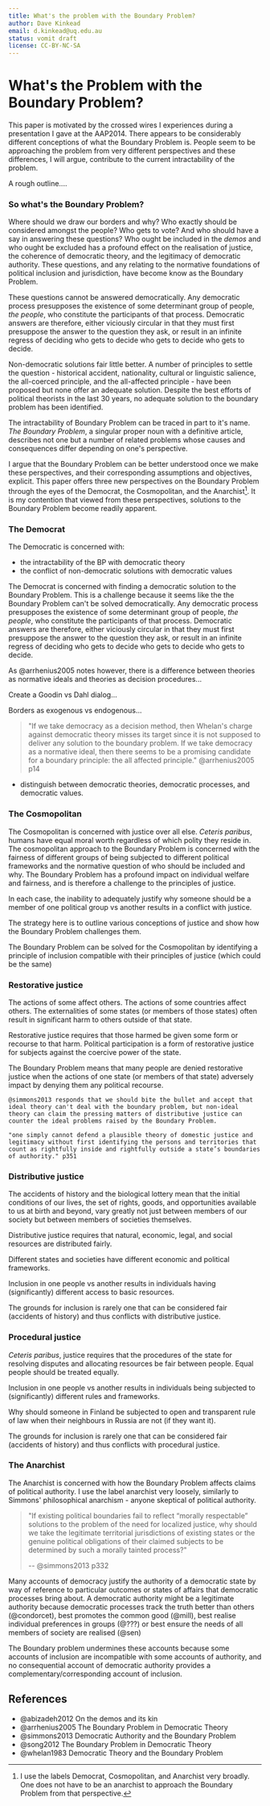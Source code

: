 ```yaml
---
title: What's the problem with the Boundary Problem?
author: Dave Kinkead
email: d.kinkead@uq.edu.au
status: vomit draft
license: CC-BY-NC-SA
---
```


# What's the Problem with the Boundary Problem?

This paper is motivated by the crossed wires I experiences during a presentation I gave at the AAP2014.  There appears to be considerably different conceptions of what the Boundary Problem is.  People seem to be approaching the problem from very different perspectives and these differences, I will argue, contribute to the current intractability of the problem.

A rough outline....


### So what's the Boundary Problem?

Where should we draw our borders and why? Who exactly should be considered amongst the people?  Who gets to vote? And who should have a say in answering these questions?  Who ought be included in the _demos_ and who ought be excluded has a profound effect on the realisation of justice, the coherence of democratic theory, and the legitimacy of democratic authority.  These questions, and any relating to the normative foundations of political inclusion and jurisdiction, have become know as the Boundary Problem.

These questions cannot be answered democratically.  Any democratic process presupposes the existence of some determinant group of people, _the people_, who constitute the participants of that process. Democratic answers are therefore, either viciously circular in that they must first presuppose the answer to the question they ask, or result in an infinite regress of deciding who gets to decide who gets to decide who gets to decide.

Non-democratic solutions fair little better.  A number of principles to settle the question - historical accident, nationality, cultural or linguistic salience, the all-coerced principle, and the all-affected principle - have been proposed but none offer an adequate solution. Despite the best efforts of political theorists in the last 30 years, no adequate solution to the boundary problem has been identified.  

The intractability of Boundary Problem can be traced in part to it's name. _The Boundary Problem_, a singular proper noun with a definitive article, describes not one but a number of related problems whose causes and consequences differ depending on one's perspective.

I argue that the Boundary Problem can be better understood once we make these perspectives, and their corresponding assumptions and objectives, explicit.  This paper offers three new perspectives on the Boundary Problem through the eyes of the Democrat, the Cosmopolitan, and the Anarchist[^1].  It is my contention that viewed from these perspectives, solutions to the Boundary Problem become readily apparent.

[^1]: I use the labels Democrat, Cosmopolitan, and Anarchist very broadly.  One does not have to be an anarchist to approach the Boundary Problem from that perspective.


### The Democrat

The Democratic is concerned with:

  - the intractability of the BP with democratic theory
  - the conflict of non-democratic solutions with democratic values

The Democrat is concerned with finding a democratic solution to the Boundary Problem.  This is a challenge because it seems like the the Boundary Problem can't be solved democratically. Any democratic process presupposes the existence of some determinant group of people, _the people_, who constitute the participants of that process. Democratic answers are therefore, either viciously circular in that they must first presuppose the answer to the question they ask, or result in an infinite regress of deciding who gets to decide who gets to decide who gets to decide.

As @arrhenius2005 notes however, there is a difference between theories as normative ideals and theories as decision procedures...

Create a Goodin vs Dahl dialog...

Borders as exogenous vs endogenous...

> "If we take democracy as a decision method, then Whelan's charge against democratic theory misses its target since it is not supposed to deliver any solution to the boundary problem. If we take democracy as a normative ideal, then there seems to be a promising candidate for a boundary principle: the all affected principle." @arrhenius2005 p14

- distinguish between democratic theories, democratic processes, and democratic values.

### The Cosmopolitan

The Cosmopolitan is concerned with justice over all else.  _Ceteris paribus_, humans have equal moral worth regardless of which polity they reside in.  The cosmopolitan approach to the Boundary Problem is concerned with the fairness of different groups of being subjected to different political frameworks and the normative question of who should be included and why.  The Boundary Problem has a profound impact on individual welfare and fairness, and is therefore a challenge to the principles of justice.

In each case, the inability to adequately justify why someone should be a member of one political group vs another results in a conflict with justice.

The strategy here is to outline various conceptions of justice and show how the Boundary Problem challenges them.

The Boundary Problem can be solved for the Cosmopolitan by identifying a principle of inclusion compatible with their principles of justice (which could be the same)


### Restorative justice

The actions of some affect others.  The actions of some countries affect others.  The externalities of some states (or members of those states) often result in significant harm to others outside of that state.

Restorative justice requires that those harmed be given some form or recourse to that harm.  Political participation is a form of restorative justice for subjects against the coercive power of the state.  

The Boundary Problem means that many people are denied restorative justice when the actions of one state (or members of that state) adversely impact by denying them any political recourse.


    @simmons2013 responds that we should bite the bullet and accept that ideal theory can't deal with the boundary problem, but non-ideal theory can claim the pressing matters of distributive justice can counter the ideal problems raised by the Boundary Problem.

    "one simply cannot defend a plausible theory of domestic justice and legitimacy without first identifying the persons and territories that count as rightfully inside and rightfully outside a state’s boundaries of authority." p351


### Distributive justice 

The accidents of history and the biological lottery mean that the initial conditions of our lives, the set of rights, goods, and opportunities available to us at birth and beyond, vary greatly not just between members of our society but between members of societies themselves.

Distributive justice requires that natural, economic, legal, and social resources are distributed fairly. 

Different states and societies have different economic and political frameworks.

Inclusion in one people vs another results in individuals having (significantly) different access to basic resources.

The grounds for inclusion is rarely one that can be considered fair (accidents of history) and thus conflicts with distributive justice.


### Procedural justice

_Ceteris paribus_, justice requires that the procedures of the state for resolving disputes and allocating resources be fair between people.  Equal people should be treated equally.

Inclusion in one people vs another results in individuals being subjected to (significantly) different rules and frameworks.

Why should someone in Finland be subjected to open and transparent rule of law when their neighbours in Russia are not (if they want it).

The grounds for inclusion is rarely one that can be considered fair (accidents of history) and thus conflicts with procedural justice.



### The Anarchist

The Anarchist is concerned with how the Boundary Problem affects claims of political authority.  I use the label anarchist very loosely, similarly to Simmons' philosophical anarchism - anyone skeptical of political authority.

>  "If existing political boundaries fail to reflect “morally respectable” solutions to the problem of the need for localized justice, why should we take the legitimate territorial jurisdictions of existing states or the genuine political obligations of their claimed subjects to be determined by such a morally tainted process?" 
> 
> -- @simmons2013 p332

Many accounts of democracy justify the authority of a democratic state by way of reference to particular outcomes or states of affairs that democratic processes bring about.  A democratic authority might be a legitimate authority because democratic processes track the truth better than others (@condorcet), best promotes the common good (@mill), best realise individual preferences in groups (@???) or best ensure the needs of all members of society are realised (@sen)

The Boundary problem undermines these accounts because some accounts of inclusion are incompatible with some accounts of authority, and no consequential account of democratic authority provides a complementary/corresponding account of inclusion.


## References

  - @abizadeh2012 On the demos and its kin
  - @arrhenius2005 The Boundary Problem in Democratic Theory
  - @simmons2013 Democratic Authority and the Boundary Problem
  - @song2012 The Boundary Problem in Democratic Theory
  - @whelan1983 Democratic Theory and the Boundary Problem

